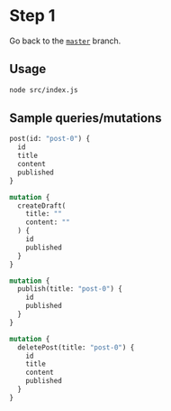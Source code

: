 # Step 1

Go back to the [`master`](https://github.com/nikolasburk/graphqlday-workshop) branch.

## Usage

```bash
node src/index.js
```

## Sample queries/mutations

```graphql
post(id: "post-0") {
  id
  title
  content
  published
}
```

```graphql
mutation {
  createDraft(
    title: ""
    content: ""
  ) {
    id
    published
  }
}
```

```graphql
mutation {
  publish(title: "post-0") {
    id
    published
  }
}
```

```graphql
mutation {
  deletePost(title: "post-0") {
    id
    title
    content
    published
  }
}
```